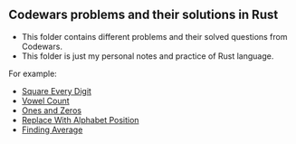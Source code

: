 ## Codewars problems and their solutions in Rust

- This folder contains different problems and their solved questions from Codewars.
- This folder is just my personal notes and practice of Rust language.

For example:

- [Square Every Digit](src/bin/example-1.rs)
- [Vowel Count](src/bin/example-2.rs)
- [Ones and Zeros](src/bin/example-3.rs)
- [Replace With Alphabet Position](src/bin/example-4.rs)
- [Finding Average](src/bin/example-5.rs)